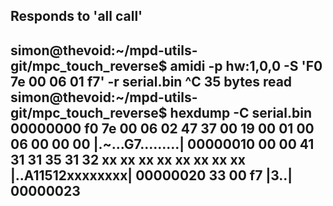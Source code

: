 Responds to 'all call'
--
simon@thevoid:~/mpd-utils-git/mpc_touch_reverse$ amidi -p hw:1,0,0 -S 'F0 7e 00 06 01 f7' -r serial.bin
^C
35 bytes read
simon@thevoid:~/mpd-utils-git/mpc_touch_reverse$ hexdump -C serial.bin 
00000000  f0 7e 00 06 02 47 37 00  19 00 01 00 06 00 00 00  |.~...G7.........|
00000010  00 00 41 31 31 35 31 32  xx xx xx xx xx xx xx xx  |..A11512xxxxxxxx|
00000020  33 00 f7                                          |3..|
00000023
--

